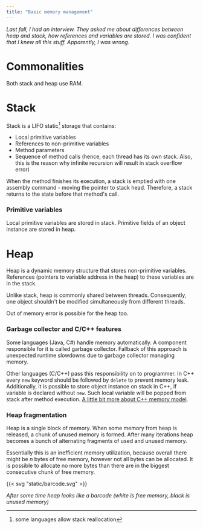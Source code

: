 ```yaml
---
title: "Basic memory management"
---
```


*Last fall, I had an interview.
They asked me about differences between heap and stack, how
references and variables are stored.
I was confident that I knew all this stuff.
Apparently, I was wrong.*

# Commonalities

Both stack and heap use RAM.

# Stack

Stack is a LIFO static[^1] storage that contains:

* Local primitive variables
* References to non-primitive variables
* Method parameters
* Sequence of method calls (hence, each thread has its own stack. Also, this is the reason why
  infinite recursion will result in stack overflow error)

When the method finishes its execution, a stack is emptied with one assembly command - moving
the pointer to stack head. Therefore, a stack returns to the state before that method's call.

### Primitive variables

Local primitive variables are stored in stack. Primitive fields of an object instance are stored in
heap.

# Heap

Heap is a dynamic memory structure that stores non-primitive variables. References (pointers to
variable address in the heap) to these variables are in the stack.

Unlike stack, heap is commonly shared between threads. Consequently, one object shouldn't be
modified simultaneously from different threads.

Out of memory error is possible for the heap too.

### Garbage collector and C/C++ features

Some languages (Java, C#) handle memory automatically. A component responsible for it is called
garbage collector. Fallback of this approach is unexpected runtime slowdowns due to garbage
collector managing memory.

Other languages (C/C++) pass this responsibility on to programmer. In C++ every `new` keyword
should
be followed by `delete` to prevent memory leak. Additionally, it is possible to store object
instance on stack in C++, if variable is declared without `new`. Such local variable will
be popped from stack after method
execution. [A little bit more about C++ memory model](cpp_pointers.md).

### Heap fragmentation

Heap is a single block of memory. When some memory from heap is released, a chunk of unused memory
is formed. After many iterations heap becomes a bunch of alternating fragments of used and unused
memory.

Essentially this is an inefficient memory utilization, because overall there might be $n$
bytes of free memory, however not all bytes can be allocated. It is possible to allocate no more
bytes than there are in the biggest consecutive chunk of free memory.

{{< svg "static/barcode.svg" >}}

*After some time heap looks like a barcode (white is free memory, black is unused memory)*

[^1]: some languages allow stack reallocation